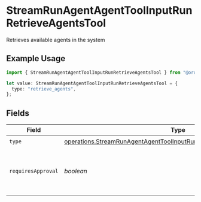 # StreamRunAgentAgentToolInputRunRetrieveAgentsTool

Retrieves available agents in the system

## Example Usage

```typescript
import { StreamRunAgentAgentToolInputRunRetrieveAgentsTool } from "@orq-ai/node/models/operations";

let value: StreamRunAgentAgentToolInputRunRetrieveAgentsTool = {
  type: "retrieve_agents",
};
```

## Fields

| Field                                                                                                                                                            | Type                                                                                                                                                             | Required                                                                                                                                                         | Description                                                                                                                                                      |
| ---------------------------------------------------------------------------------------------------------------------------------------------------------------- | ---------------------------------------------------------------------------------------------------------------------------------------------------------------- | ---------------------------------------------------------------------------------------------------------------------------------------------------------------- | ---------------------------------------------------------------------------------------------------------------------------------------------------------------- |
| `type`                                                                                                                                                           | [operations.StreamRunAgentAgentToolInputRunAgentsRequestRequestBodyType](../../models/operations/streamrunagentagenttoolinputrunagentsrequestrequestbodytype.md) | :heavy_check_mark:                                                                                                                                               | N/A                                                                                                                                                              |
| `requiresApproval`                                                                                                                                               | *boolean*                                                                                                                                                        | :heavy_minus_sign:                                                                                                                                               | Whether this tool requires approval before execution                                                                                                             |